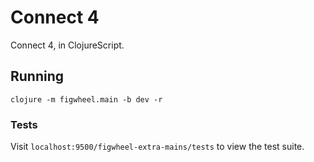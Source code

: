 # Connect 4

Connect 4, in ClojureScript.

## Running

```
clojure -m figwheel.main -b dev -r
```

### Tests

Visit `localhost:9500/figwheel-extra-mains/tests` to view the test suite.

